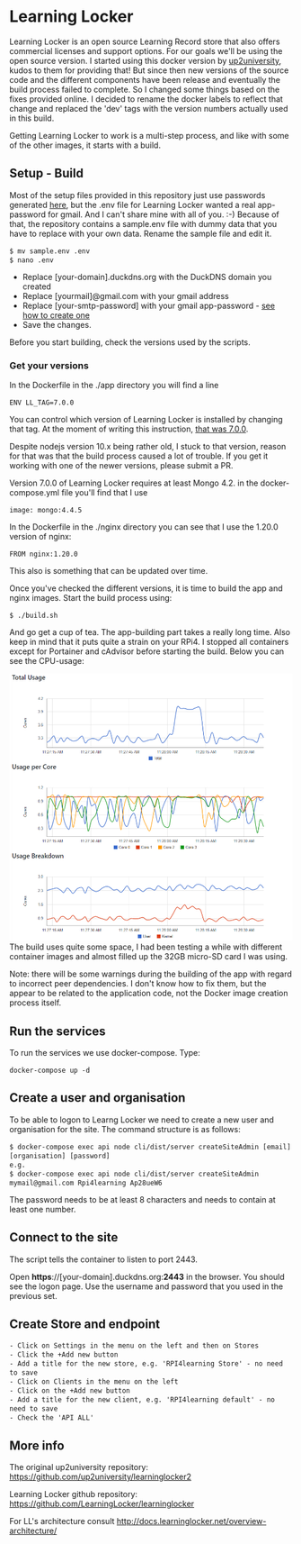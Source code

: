 # Learning Locker

Learning Locker is an open source Learning Record store that also offers commercial licenses and support options.
For our goals we'll be using the open source version.
I started using this docker version by [up2university](https://github.com/up2university/learninglocker2), kudos to them for providing that!
But since then new versions of the source code and the different components have been release and eventually the build process failed to complete. So I changed some things based on the fixes provided online. I decided to rename the docker labels to reflect that change and replaced the 'dev' tags with the version numbers actually used in this build.

Getting Learning Locker to work is a multi-step process, and like with some of the other images, it starts with a build.

## Setup - Build

Most of the setup files provided in this repository just use passwords generated [here](https://passwordsgenerator.net/), but the .env file for Learning Locker wanted a real app-password for gmail. And I can't share mine with all of you. :-)
Because of that, the repository contains a sample.env file with dummy data that you have to replace with your own data. Rename the sample file and edit it.
```
$ mv sample.env .env
$ nano .env
```
- Replace [your-domain].duckdns.org with the DuckDNS domain you created
- Replace [yourmail]@gmail.com with your gmail address
- Replace [your-smtp-password] with your gmail app-password - [see how to create one](https://support.google.com/accounts/answer/185833)
- Save the changes.

Before you start building, check the versions used by the scripts.

### Get your versions
In the Dockerfile in the ./app directory you will find a line 
```
ENV LL_TAG=7.0.0
```
You can control which version of Learning Locker is installed by changing that tag. At the moment of writing this instruction, [that was 7.0.0](https://github.com/LearningLocker/learninglocker/tags).

Despite nodejs version 10.x being rather old, I stuck to that version, reason for that was that the build process caused a lot of trouble. If you get it working with one of the newer versions, please submit a PR.

Version 7.0.0 of Learning Locker requires at least Mongo 4.2. in the docker-compose.yml file you'll find that I use
```
image: mongo:4.4.5
```
In the Dockerfile in the ./nginx directory you can see that I use the 1.20.0 version of nginx:
```
FROM nginx:1.20.0
```
This also is something that can be updated over time.

Once you've checked the different versions, it is time to build the app and nginx images. Start the build process using:
```
$ ./build.sh
```
And go get a cup of tea. The app-building part takes a really long time. Also keep in mind that it puts quite a strain on your RPi4. I stopped all containers except for Portainer and cAdvisor before starting the build. Below you can see the CPU-usage:

![LL-building-CPU-load](https://raw.githubusercontent.com/PiAir/rpi4learning/main/resources/images/ll_building_CPU.png)
The build uses quite some space, I had been testing a while with different container images and almost filled up the 32GB micro-SD card I was using.

Note: there will be some warnings during the building of the app with regard to incorrect peer dependencies. I don't know how to fix them, but the appear to be related to the application code, not the Docker image creation process itself.

## Run the services
To run the services we use docker-compose. Type:
```
docker-compose up -d
```

## Create a user and organisation
To be able to logon to Learng Locker we need to create a new user and organisation for the site. The command structure is as follows:

```
$ docker-compose exec api node cli/dist/server createSiteAdmin [email] [organisation] [password]
e.g.
$ docker-compose exec api node cli/dist/server createSiteAdmin mymail@gmail.com Rpi4learning Ap28ueW6
```
The password needs to be at least 8 characters and needs to contain at least one number.

## Connect to the site

The script tells the container to listen to port 2443. 

Open **https**://[your-domain].duckdns.org:**2443** in the browser. You should see the logon page. Use the username and password that you used in the previous set.


## Create Store and endpoint

```
- Click on Settings in the menu on the left and then on Stores
- Click the +Add new button
- Add a title for the new store, e.g. 'RPI4learning Store' - no need to save
- Click on Clients in the menu on the left
- Click on the +Add new button
- Add a title for the new client, e.g. 'RPI4learning default' - no need to save
- Check the 'API ALL'

```

## More info
The original up2university repository: https://github.com/up2university/learninglocker2

Learning Locker github repository: https://github.com/LearningLocker/learninglocker

For LL's architecture consult http://docs.learninglocker.net/overview-architecture/

